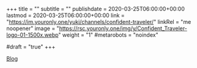 +++
title = ""
subtitle = ""
publishdate = 2020-03-25T06:00:00+00:00
lastmod = 2020-03-25T06:00:00+00:00
link = "https://im.youronly.one/yuki/channels/confident-traveler/"
linkRel = "me noopener"
image = "https://rsc.youronly.one/img/y/Confident_Traveler-logo-01-1500x.webp"
weight = "1"
#metarobots = "noindex"

#draft = "true"
+++

[Blog](https://im.youronly.one/yuki/channels/confident-traveler/ "Blog")
